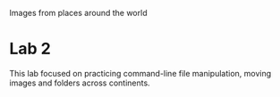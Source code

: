 Images from places around the world

# Lab 2

This lab focused on practicing command-line file manipulation,
moving images and folders across continents.